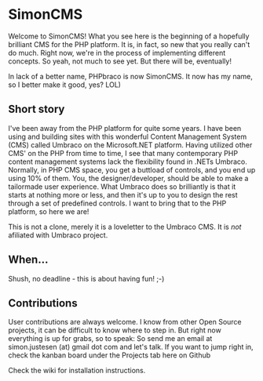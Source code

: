 # SimonCMS

Welcome to SimonCMS!
What you see here is the beginning of a hopefully brilliant CMS for the PHP platform.
It is, in fact, so new that you really can't do much. Right now, we're in the process of implementing different concepts.
So yeah, not much to see yet. But there will be, eventually!

In lack of a better name, PHPbraco is now SimonCMS. It now has my name, so I better make it good, yes? LOL)

## Short story
I've been away from the PHP platform for quite some years. I have been using and building sites with this wonderful Content Management System (CMS) 
called Umbraco on the Microsoft.NET platform. Having utilized other CMS' on the PHP from time to time, I see that many contemporary PHP content management systems lack the flexibility found in .NETs Umbraco. 
Normally, in PHP CMS space, you get a buttload of controls, and you end up using 10% of them.  You, the designer/developer, should be able to make a tailormade user experience. 
What Umbraco does so brilliantly is that it starts at nothing more or less, and then it's up to you to design the rest through a set of predefined controls. 
I want to bring that to the PHP platform, so here we are! 

This is not a clone, merely it is a loveletter to the Umbraco CMS. It is *not* afiliated with Umbraco project.

## When...
Shush, no deadline - this is about having fun! ;-)

## Contributions
User contributions are always welcome. I know from other Open Source projects, it can be difficult to know where to step in. But right now everything is up for grabs, 
so to speak: So send me an email at simon.justesen (at) gmail dot com and let's talk. If you want to jump right in, check the kanban board under the Projects tab 
here on Github 

Check the wiki for installation instructions.
